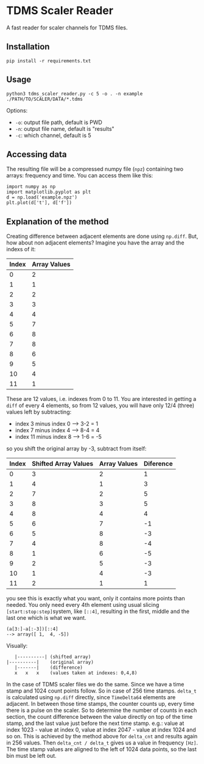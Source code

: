 # TDMS Scaler Reader

A fast reader for scaler channels for TDMS files.

## Installation

    pip install -r requirements.txt

## Usage

    python3 tdms_scaler_reader.py -c 5 -o . -n example ./PATH/TO/SCALER/DATA/*.tdms

Options:

* `-o`: output file path, default is PWD
* `-n`: output file name, default is "results"
* `-c`: which channel, default is 5

## Accessing data

The resulting file will be a compressed numpy file (`npz`) containing two arrays: frequency and time. You can access them like this:

    import numpy as np
    import matplotlib.pyplot as plt
    d = np.load('example.npz')
    plt.plot(d['t'], d['f'])


## Explanation of the method

Creating difference between adjacent elements are done using `np.diff`. But, how about non adjacent elements?
Imagine you have the array and the indexs of it:

| Index | Array Values |
|-------|-------------|
|   0   |      2      |
|   1   |      1      |
|   2   |      2      |
|   3   |      3      |
|   4   |      4      |
|   5   |      7      |
|   6   |      8      |
|   7   |      8      |
|   8   |      6      |
|   9   |      5      |
|   10  |      4      |
|   11  |      1      |


These are 12 values, i.e. indexes from 0 to 11. You are interested in getting a `diff` of every 4 elements, so from 12 values, you will have only 12/4 (three) values left by subtracting:

- index 3 minus index 0 --> 3-2 = 1
- index 7 minus index 4 --> 8-4 = 4
- index 11 minus index 8 --> 1-6 = -5

so you shift the original array by -3, subtract from itself:


| Index | Shifted Array Values | Array Values |  Diference  |
|-------|----------------------|--------------|-------------|
|   0   |           3          |       2      |      1      |
|   1   |           4          |       1      |      3      |
|   2   |           7          |       2      |      5      |
|   3   |           8          |       3      |      5      |
|   4   |           8          |       4      |      4      |
|   5   |           6          |       7      |     -1      |
|   6   |           5          |       8      |     -3      |
|   7   |           4          |       8      |     -4      |
|   8   |           1          |       6      |     -5      |
|   9   |           2          |       5      |     -3      |
|   10  |           1          |       4      |     -3      |
|   11  |           2          |       1      |      1      |


you see this is exactly what you want, only it contains more points than needed. You only need every 4th element using usual slicing `[start:stop:step]`system, like `[::4]`, resulting in the first, middle and the last one which is what we want.

```
(a[3:]-a[:-3])[::4]
--> array([ 1,  4, -5])
```
Visually:
```
   |----------| (shifted array)
|----------|    (original array)
   |-------|    (difference)
   x   x   x    (values taken at indexes: 0,4,8)
```   
In the case of TDMS scaler files we do the same. Since we have a time stamp and 1024 count points follow. So in case of 256 time stamps. `delta_t` is calculated using `np.diff` directly, since `TimeDelta64` elements are adjacent. In between those time stamps, the counter counts up, every time there is a pulse on the scaler. So to determine the number of counts in each section, the count difference between the value directly on top of the time stamp, and the last value just before the next time stamp. e.g.: value at index 1023 - value at index 0, value at index 2047 - value at index 1024 and so on. This is achieved by the method above for `delta_cnt` and results again in 256 values. Then `delta_cnt / delta_t` gives us a value in frequency `[Hz]`. The time stamp values are aligned to the left of 1024 data points, so the last bin must be left out.
